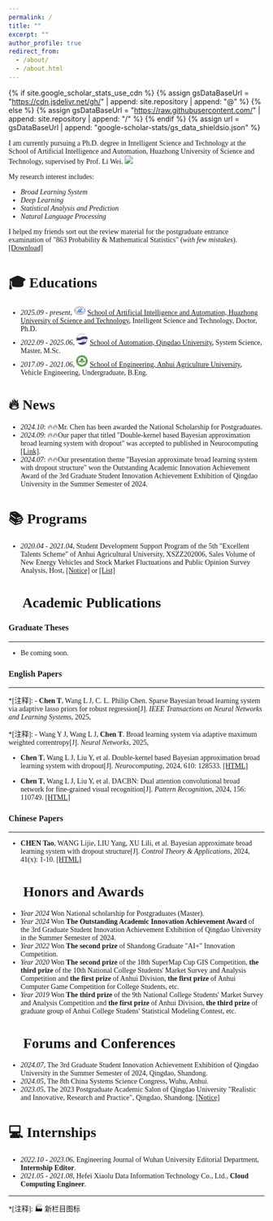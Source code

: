 ```yaml
---
permalink: /
title: ""
excerpt: ""
author_profile: true
redirect_from: 
  - /about/
  - /about.html
---
```


{% if site.google_scholar_stats_use_cdn %}
{% assign gsDataBaseUrl = "https://cdn.jsdelivr.net/gh/" | append: site.repository | append: "@" %}
{% else %}
{% assign gsDataBaseUrl = "https://raw.githubusercontent.com/" | append: site.repository | append: "/" %}
{% endif %}
{% assign url = gsDataBaseUrl | append: "google-scholar-stats/gs_data_shieldsio.json" %}
<font face="Times New Roman">
<div class='paper-box-text' markdown="1">
  
<span class='anchor' id='about-me'></span>

I am currently pursuing a Ph.D. degree in Intelligent Science and Technology at the School of Artificial Intelligence and Automation, Huazhong University of Science and Technology, supervised by Prof. Li Wei. <a href='https://scholar.google.com/citations?user=pj7fXtgAAAAJ&hl=en'><img src="https://img.shields.io/endpoint?url={{ url | url_encode }}&logo=Google%20Scholar&labelColor=f6f6f6&color=9cf&style=flat&label=Citations"></a>

My research interest includes: 
- *Broad Learning System*
- *Deep Learning*
- *Statistical Analysis and Prediction*
- *Natural Language Processing*

I helped my friends sort out the review material for the postgraduate entrance examination of "863 Probability & Mathematical Statistics" (*with few mistakes*). [[Download]](/pdf/概率论与数理统计.pdf) 


<span class='anchor' id='-educations'></span>
# 🎓 Educations
- *2025.09 - present*, <a href="https://english.hust.edu.cn/"><img class="jpg" src="images/HUST.jpg" width="23pt"></a> [School of Artificial Intelligence and Automation, Huazhong University of Science and Technology](http://english.aia.hust.edu.cn/), Intelligent Science and Technology, Doctor, Ph.D.
- *2022.09 - 2025.06*, <a href="http://english.qdu.edu.cn/"><img class="jpg" src="images/qdu.jpg" width="23pt"></a> [School of Automation, Qingdao University](http://zdh.qdu.edu.cn/), System Science, Master, M.Sc.
- *2017.09 - 2021.06*, <a href="http://eng.ahau.edu.cn/"><img class="jpg" src="images/ahau.jpg" width="23pt"></a> [School of Engineering, Anhui Agriculture University](http://gxy.ahau.edu.cn/), Vehicle Engineering, Undergraduate, B.Eng.

<span class='anchor' id='-news'></span>
# 🔥 News 
- *2024.10*: 🔥🔥Mr. Chen has been awarded the National Scholarship for Postgraduates.
- *2024.09*: 🔥🔥Our paper that titled "Double-kernel based Bayesian approximation broad learning system with dropout" was accepted to published in Neurocomputing [[Link]](https://doi.org/10.1016/j.neucom.2024.128533).
- *2024.07*: 🔥🔥Our presentation theme "Bayesian approximate broad learning system with dropout structure" won the Outstanding Academic Innovation Achievement Award of the 3rd Graduate Student Innovation Achievement Exhibition of Qingdao University in the Summer Semester of 2024.
  
 
<span class='anchor' id='-programs'></span>
# 📚 Programs
- *2020.04 - 2021.04*, Student Development Support Program of the 5th "Excellent Talents Scheme" of Anhui Agricultural University, XSZZ202006, Sales Volume of New Energy Vehicles and Stock Market Fluctuations and Public Opinion Survey Analysis, Host, [[Notice]](http://xszz.ahau.edu.cn/info/1013/1793.htm) or [[List]](/Excel/安徽农业大学2020年第五期“优才计划”项目拟立项名单.xls)


<span class='anchor' id='-publications'></span>
# 📝 Academic Publications 
### Graduate Theses
---
- Be coming soon.

### English Papers
---
*[注释]: -  **Chen T**, Wang L J, C. L. Philip Chen. Sparse Bayesian broad learning system via adaptive lasso priors for robust regression[J]. *IEEE Transactions on Neural Networks and Learning Systems*, 2025,

*[注释]: -  Wang Y J, Wang L J, **Chen T**. Broad learning system via adaptive maximum weighted correntropy[J]. *Neural Networks*, 2025,

-   **Chen T**, Wang L J, Liu Y, et al. Double-kernel based Bayesian approximation broad learning system with dropout[J]. *Neurocomputing*, 2024, 610: 128533.
[[HTML]](https://doi.org/10.1016/j.neucom.2024.128533)

-   **Chen T**, Wang L J, Liu Y, et al. DACBN: Dual attention convolutional broad network for fine-grained visual recognition[J]. *Pattern Recognition*, 2024, 156: 110749.
[[HTML]](https://www.sciencedirect.com/science/article/abs/pii/S0031320324005004)

### Chinese Papers
--- 
-   **CHEN Tao**, WANG Lijie, LIU Yang, XU Lili, et al. Bayesian approximate broad learning system with dropout structure[J]. *Control Theory & Applications*, 2024, 41(x): 1-10.
[[HTML]](https://link.cnki.net/urlid/44.1240.TP.20240229.1727.010) 

<span class='anchor' id='-honors-and-awards'></span>
# 📖 Honors and Awards
- *Year 2024* Won National scholarship for Postgraduates (Master).
- *Year 2024* Won **The Outstanding Academic Innovation Achievement Award** of the 3rd Graduate Student Innovation Achievement Exhibition of Qingdao University in the Summer Semester of 2024.
- *Year 2022* Won **The second prize** of Shandong Graduate "AI+" Innovation Competition.
- *Year 2020* Won **The second prize** of the 18th SuperMap Cup GIS Competition, **the third prize** of the 10th National College Students' Market Survey and Analysis Competition and **the first prize** of Anhui Division, **the first prize** of Anhui Computer Game Competition for College Students, etc.
- *Year 2019* Won **The third prize** of the 9th National College Students' Market Survey and Analysis Competition and **the first prize** of Anhui Division, **the third prize** of graduate group of Anhui College Studens' Statistical Modeling Contest, etc.

<span class='anchor' id='-conferences'></span>
# 💬 Forums and Conferences
- *2024.07*, The 3rd Graduate Student Innovation Achievement Exhibition of Qingdao University in the Summer Semester of 2024, Qingdao, Shandong.
- *2024.05*, The 8th China Systems Science Congress, Wuhu, Anhui.
- *2023.05*, The 2023 Postgraduate Academic Salon of Qingdao University "Realistic and Innovative, Research and Practice", Qingdao, Shandong. [[Notice]](https://mp.weixin.qq.com/s/iDcZ8NttA1ifqcynNizpSg)

<span class='anchor' id='-internships'></span>
# 💻 Internships
- *2022.10 - 2023.06*, Engineering Journal of Wuhan University Editorial Department, **Internship Editor**.
- *2021.05 - 2021.08*, Hefei Xiaolu Data Information Technology Co., Ltd., **Cloud Computing Engineer**.
  
---

*[注释]: 🏭 新栏目图标

</div>
</font>
